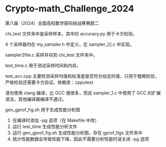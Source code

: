 # Crypto-math_Challenge_2024
第八届（2024）全国高校数学密码挑战赛赛题二

chi_test 文件夹中是采样样本，其中的 accuracy.py 用于卡方检验。

4 个采样器均在 my_sampler.h 中定义，在 sampler_[i].c 中实现。

sampler2file.c 采样并存到 chi_test 文件夹中。

test_time.c 用于测试采样时间和内存。

test_acc.cpp 主要检测采样均值和标准差是否符合给定的值，只用于粗略检验，严格检验还需要卡方验证。依赖库：cpputest

请勿使用 clang 编译，比 GCC 慢很多，而且 sampler_1.c 中使用了 GCC 的扩展语法，其他编译器编译不通过。

gen_gprof_fig.sh 用于生成性能分析图
1. 在编译时添加 -pg 选项（在 Makefile 中改）
2. 运行 test_time 生成性能分析文件
3. 运行 gen_gprof_fig.sh 生成性能分析图，存在 gprof_figs 文件夹中
4. 统计性能数据会导致性能下降，因此不需要分析性能时请关闭 -pg 选项